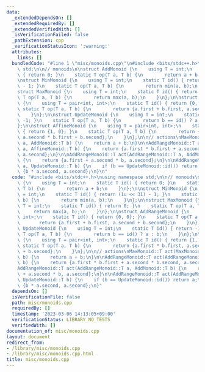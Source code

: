 ```yaml
---
data:
  _extendedDependsOn: []
  _extendedRequiredBy: []
  _extendedVerifiedWith: []
  _isVerificationFailed: false
  _pathExtension: cpp
  _verificationStatusIcon: ':warning:'
  attributes:
    links: []
  bundledCode: "#line 1 \"misc/monoids.cpp\"\n#include <bits/stdc++.h>\nusing namespace\
    \ std;\n\n// monoids\n\nstruct AddMonoid {\n    using T = int;\n    static T id()\
    \ { return 0; }\n    static T op(T a, T b) {\n        return a + b;\n    }\n};\n\
    \nstruct MinMonoid {\n    using T = int;\n    static T id() { return (1u << 31)\
    \ - 1; }\n    static T op(T a, T b) {\n        return min(a, b);\n    }\n};\n\n\
    struct MaxMonoid {\n    using T = int;\n    static T id() { return 0; }\n    static\
    \ T op(T a, T b) {\n        return max(a, b);\n    }\n};\n\nstruct AddRangeMonoid\
    \ {\n    using T = pair<int, int>;\n    static T id() { return {0, 0}; }\n   \
    \ static T op(T a, T b) {\n        return {a.first + b.first, a.second + b.second};\n\
    \    }\n};\n\nstruct UpdateMonoid {\n    using T = int;\n    static T id() { return\
    \ -1; }\n    static T op(T a, T b) {\n        return b == id() ? a : b;\n    }\n\
    };\n\nstruct AffineMonoid {\n    using T = pair<int, int>;\n    static T id()\
    \ { return {1, 0}; }\n    static T op(T a, T b) {\n        return {a.first * b.first,\
    \ a.second * b.first + b.second};\n    }\n};\n\n// actions\nMaxMonoid::T act(MaxMonoid::T\
    \ a, AddMonoid::T b) {\n    return a + b;\n}\n\nAddRangeMonoid::T act(AddRangeMonoid::T\
    \ a, AffineMonoid::T b) {\n    return {a.first * b.first + a.second * b.second,\
    \ a.second};\n}\n\nAddRangeMonoid::T act(AddRangeMonoid::T a, AddMonoid::T b)\
    \ {\n    return {a.first + a.second * b, a.second};\n}\n\nAddRangeMonoid::T act(AddRangeMonoid::T\
    \ a, UpdateMonoid::T b) {\n    if (b == UpdateMonoid::id()) return a;\n    return\
    \ {b * a.second, a.second};\n}\n"
  code: "#include <bits/stdc++.h>\nusing namespace std;\n\n// monoids\n\nstruct AddMonoid\
    \ {\n    using T = int;\n    static T id() { return 0; }\n    static T op(T a,\
    \ T b) {\n        return a + b;\n    }\n};\n\nstruct MinMonoid {\n    using T\
    \ = int;\n    static T id() { return (1u << 31) - 1; }\n    static T op(T a, T\
    \ b) {\n        return min(a, b);\n    }\n};\n\nstruct MaxMonoid {\n    using\
    \ T = int;\n    static T id() { return 0; }\n    static T op(T a, T b) {\n   \
    \     return max(a, b);\n    }\n};\n\nstruct AddRangeMonoid {\n    using T = pair<int,\
    \ int>;\n    static T id() { return {0, 0}; }\n    static T op(T a, T b) {\n \
    \       return {a.first + b.first, a.second + b.second};\n    }\n};\n\nstruct\
    \ UpdateMonoid {\n    using T = int;\n    static T id() { return -1; }\n    static\
    \ T op(T a, T b) {\n        return b == id() ? a : b;\n    }\n};\n\nstruct AffineMonoid\
    \ {\n    using T = pair<int, int>;\n    static T id() { return {1, 0}; }\n   \
    \ static T op(T a, T b) {\n        return {a.first * b.first, a.second * b.first\
    \ + b.second};\n    }\n};\n\n// actions\nMaxMonoid::T act(MaxMonoid::T a, AddMonoid::T\
    \ b) {\n    return a + b;\n}\n\nAddRangeMonoid::T act(AddRangeMonoid::T a, AffineMonoid::T\
    \ b) {\n    return {a.first * b.first + a.second * b.second, a.second};\n}\n\n\
    AddRangeMonoid::T act(AddRangeMonoid::T a, AddMonoid::T b) {\n    return {a.first\
    \ + a.second * b, a.second};\n}\n\nAddRangeMonoid::T act(AddRangeMonoid::T a,\
    \ UpdateMonoid::T b) {\n    if (b == UpdateMonoid::id()) return a;\n    return\
    \ {b * a.second, a.second};\n}"
  dependsOn: []
  isVerificationFile: false
  path: misc/monoids.cpp
  requiredBy: []
  timestamp: '2023-03-06 14:13:05+09:00'
  verificationStatus: LIBRARY_NO_TESTS
  verifiedWith: []
documentation_of: misc/monoids.cpp
layout: document
redirect_from:
- /library/misc/monoids.cpp
- /library/misc/monoids.cpp.html
title: misc/monoids.cpp
---
```

